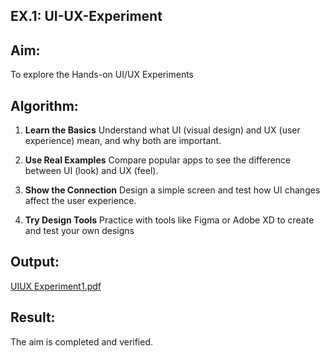 ## EX.1: UI-UX-Experiment

## Aim:
 To explore the Hands-on UI/UX Experiments
 
## Algorithm:
1. **Learn the Basics**
   Understand what UI (visual design) and UX (user experience) mean, and why both are important.

2. **Use Real Examples**
   Compare popular apps to see the difference between UI (look) and UX (feel).

3. **Show the Connection**
   Design a simple screen and test how UI changes affect the user experience.

4. **Try Design Tools**
   Practice with tools like Figma or Adobe XD to create and test your own designs

## Output:
[UIUX Experiment1.pdf](https://github.com/user-attachments/files/20534117/UIUX.Experiment1.pdf)

## Result:
The aim is completed and verified.
